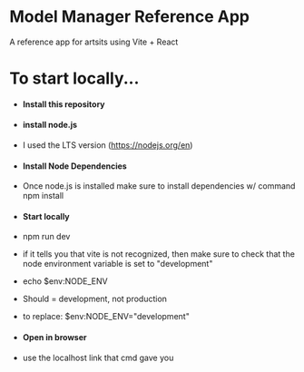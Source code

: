 # Model Manager Reference App

A reference app for artsits using Vite + React

# To start locally...

- #### Install this repository

- #### install node.js
- I used the LTS version (https://nodejs.org/en)

- #### Install Node Dependencies
- Once node.js is installed make sure to install dependencies w/ command npm install

- #### Start locally
- npm run dev
- if it tells you that vite is not recognized, then make sure to check that the node environment variable is set to "development"
- echo $env:NODE_ENV
- Should = development, not production
- to replace: $env:NODE_ENV="development"

- #### Open in browser
- use the localhost link that cmd gave you


